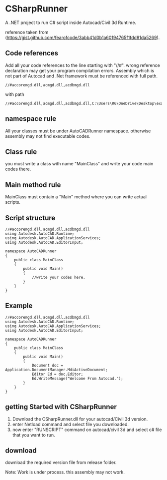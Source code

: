 # CSharpRunner
A .NET project to run C# script inside Autocad/Civil 3d Runtime.

reference taken from (https://gist.github.com/fearofcode/3abb41d0b1a60194765f1fdd81da5269).
## Code references
Add all your code references to the line starting with "//#".
wrong reference declaration may get your program compilation errors.
Assembly which is not part of Autocad and .Net framework must be referenced with full path.
```
//#accoremgd.dll,acmgd.dll,acdbmgd.dll
```
with path
```
//#accoremgd.dll,acmgd.dll,acdbmgd.dll,C:\Users\RG\OneDrive\Desktop\example.dll
```
## namespace rule
All your classes must be under AutoCADRunner namespace. otherwise assembly may not find
executable codes.

## Class rule
you must write a class with name "MainClass" and write your code main codes there.

## Main method rule
MainClass must contain a "Main" method where you can write actual scripts.

## Script structure
```
//#accoremgd.dll,acmgd.dll,acdbmgd.dll
using Autodesk.AutoCAD.Runtime;
using Autodesk.AutoCAD.ApplicationServices;
using Autodesk.AutoCAD.EditorInput;

namespace AutoCADRunner
{
    public class MainClass
    {
        public void Main()
        {
            //write your codes here.
        }
    }
}
```
## Example
```
//#accoremgd.dll,acmgd.dll,acdbmgd.dll
using Autodesk.AutoCAD.Runtime;
using Autodesk.AutoCAD.ApplicationServices;
using Autodesk.AutoCAD.EditorInput;

namespace AutoCADRunner
{
    public class MainClass
    {
        public void Main()
        {
            Document doc = Application.DocumentManager.MdiActiveDocument;
            Editor Ed = doc.Editor;
            Ed.WriteMessage("Welcome From Autocad.");
        }
    }
}
```
## getting Started with CSharpRunner

1) Download the CSharpRunner.dll for your autocad/Civil 3d version.
2) enter Netload command and select file you downloaded.
3) now enter "RUNSCRIPT" command on autocad/civil 3d and select c# file that you want to run.

## download
download the required version file from release folder.

Note: Work is under process. this assembly may not work.
